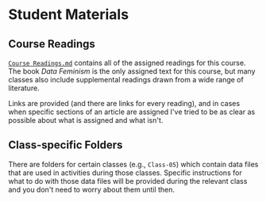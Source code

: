 # Student Materials

## Course Readings

[`Course Readings.md`](https://github.com/helloitsclayton/data-literacy/blob/main/students/Course-Readings.md) contains all of the assigned readings for this course. The book *Data Feminism* is the only assigned text for this course, but many classes also include supplemental readings drawn from a wide range of literature.

Links are provided (and there are links for every reading), and in cases when specific sections of an article are assigned I've tried to be as clear as possible about what is assigned and what isn't.

## Class-specific Folders

There are folders for certain classes (e.g., `Class-05`) which contain data files that are used in activities during those classes. Specific instructions for what to do with those data files will be provided during the relevant class and you don't need to worry about them until then.
